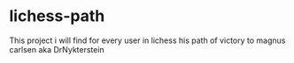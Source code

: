 # lichess-path
This project i will find for every user in lichess his path of victory to magnus carlsen aka DrNykterstein
